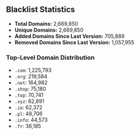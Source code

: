 ## Blacklist Statistics

- **Total Domains:** 2,669,850
- **Unique Domains:** 2,669,850
- **Added Domains Since Last Version:** 705,889
- **Removed Domains Since Last Version:** 1,057,955

### Top-Level Domain Distribution

-  `.com`: 1,225,793
-  `.org`: 219,584
-  `.net`: 164,982
-  `.shop`: 75,180
-  `.top`: 70,741
-  `.xyz`: 62,891
-  `.io`: 62,372
-  `.pl`: 48,706
-  `.info`: 44,573
-  `.fr`: 36,185

